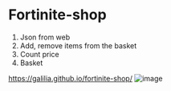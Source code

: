 # Fortinite-shop

1) Json from web
2) Add, remove items from the basket
3) Count price
4) Basket

https://galilia.github.io/fortinite-shop/
![image](https://user-images.githubusercontent.com/20660693/153923213-f05bf0b5-63e8-438c-ac89-01dc3bccec38.png)
